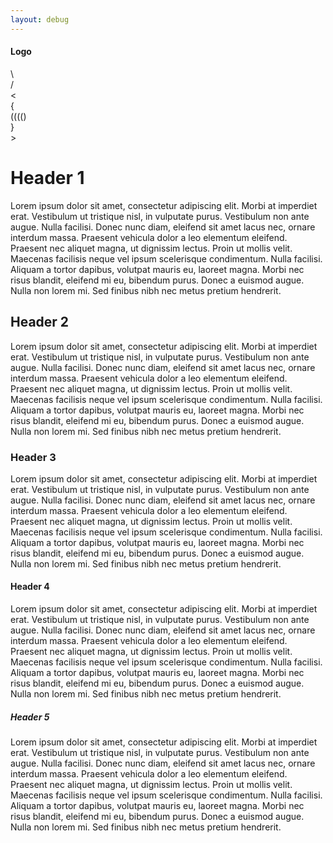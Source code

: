 ```yaml
---
layout: debug
---
```

#### Logo

<div class="bugs-logo">
  <div class="bugs-logo-left-antennae">\</div>
  <div class="bugs-logo-right-antennae">/</div>
  <div class="bugs-logo-left-wing">&lt;</div>
  <div class="bugs-logo-left-body">{</div>
  <div class="bugs-logo-middle-body">(((()</div>
  <div class="bugs-logo-right-body">}</div>
  <div class="bugs-logo-right-wing">&gt;</div>
</div>

# Header 1
Lorem ipsum dolor sit amet, consectetur adipiscing elit. Morbi at imperdiet erat. Vestibulum ut tristique nisl, in vulputate purus. Vestibulum non ante augue. Nulla facilisi. Donec nunc diam, eleifend sit amet lacus nec, ornare interdum massa. Praesent vehicula dolor a leo elementum eleifend. Praesent nec aliquet magna, ut dignissim lectus. Proin ut mollis velit. Maecenas facilisis neque vel ipsum scelerisque condimentum. Nulla facilisi. Aliquam a tortor dapibus, volutpat mauris eu, laoreet magna. Morbi nec risus blandit, eleifend mi eu, bibendum purus. Donec a euismod augue. Nulla non lorem mi. Sed finibus nibh nec metus pretium hendrerit.

## Header 2
Lorem ipsum dolor sit amet, consectetur adipiscing elit. Morbi at imperdiet erat. Vestibulum ut tristique nisl, in vulputate purus. Vestibulum non ante augue. Nulla facilisi. Donec nunc diam, eleifend sit amet lacus nec, ornare interdum massa. Praesent vehicula dolor a leo elementum eleifend. Praesent nec aliquet magna, ut dignissim lectus. Proin ut mollis velit. Maecenas facilisis neque vel ipsum scelerisque condimentum. Nulla facilisi. Aliquam a tortor dapibus, volutpat mauris eu, laoreet magna. Morbi nec risus blandit, eleifend mi eu, bibendum purus. Donec a euismod augue. Nulla non lorem mi. Sed finibus nibh nec metus pretium hendrerit.

### Header 3
Lorem ipsum dolor sit amet, consectetur adipiscing elit. Morbi at imperdiet erat. Vestibulum ut tristique nisl, in vulputate purus. Vestibulum non ante augue. Nulla facilisi. Donec nunc diam, eleifend sit amet lacus nec, ornare interdum massa. Praesent vehicula dolor a leo elementum eleifend. Praesent nec aliquet magna, ut dignissim lectus. Proin ut mollis velit. Maecenas facilisis neque vel ipsum scelerisque condimentum. Nulla facilisi. Aliquam a tortor dapibus, volutpat mauris eu, laoreet magna. Morbi nec risus blandit, eleifend mi eu, bibendum purus. Donec a euismod augue. Nulla non lorem mi. Sed finibus nibh nec metus pretium hendrerit.

#### Header 4
Lorem ipsum dolor sit amet, consectetur adipiscing elit. Morbi at imperdiet erat. Vestibulum ut tristique nisl, in vulputate purus. Vestibulum non ante augue. Nulla facilisi. Donec nunc diam, eleifend sit amet lacus nec, ornare interdum massa. Praesent vehicula dolor a leo elementum eleifend. Praesent nec aliquet magna, ut dignissim lectus. Proin ut mollis velit. Maecenas facilisis neque vel ipsum scelerisque condimentum. Nulla facilisi. Aliquam a tortor dapibus, volutpat mauris eu, laoreet magna. Morbi nec risus blandit, eleifend mi eu, bibendum purus. Donec a euismod augue. Nulla non lorem mi. Sed finibus nibh nec metus pretium hendrerit.

##### Header 5
Lorem ipsum dolor sit amet, consectetur adipiscing elit. Morbi at imperdiet erat. Vestibulum ut tristique nisl, in vulputate purus. Vestibulum non ante augue. Nulla facilisi. Donec nunc diam, eleifend sit amet lacus nec, ornare interdum massa. Praesent vehicula dolor a leo elementum eleifend. Praesent nec aliquet magna, ut dignissim lectus. Proin ut mollis velit. Maecenas facilisis neque vel ipsum scelerisque condimentum. Nulla facilisi. Aliquam a tortor dapibus, volutpat mauris eu, laoreet magna. Morbi nec risus blandit, eleifend mi eu, bibendum purus. Donec a euismod augue. Nulla non lorem mi. Sed finibus nibh nec metus pretium hendrerit.

